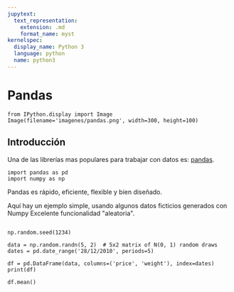 ```yaml
---
jupytext:
  text_representation:
    extension: .md
    format_name: myst
kernelspec:
  display_name: Python 3
  language: python
  name: python3
---
```


# Pandas

```{code-cell} ipython3
from IPython.display import Image
Image(filename='imagenes/pandas.png', width=300, height=100)
```


## Introducción

Una de las librerías mas populares para trabajar con datos es:
[pandas](http://pandas.pydata.org/).

```{code-cell} ipython3
import pandas as pd
import numpy as np     
```
Pandas es rápido, eficiente, flexible y bien diseñado.

Aquí hay un ejemplo simple, usando algunos datos ficticios generados con Numpy
Excelente funcionalidad "aleatoria".

```{code-cell} ipython3

np.random.seed(1234)

data = np.random.randn(5, 2)  # 5x2 matrix of N(0, 1) random draws
dates = pd.date_range('28/12/2010', periods=5)

df = pd.DataFrame(data, columns=('price', 'weight'), index=dates)
print(df)
```

```{code-cell} ipython3
df.mean()
```

